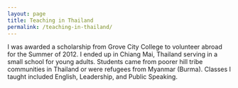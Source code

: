 ```yaml
---
layout: page
title: Teaching in Thailand
permalink: /teaching-in-thailand/
---
```


I was awarded a scholarship from Grove City College to volunteer abroad for the Summer of 2012. I ended up in Chiang Mai, Thailand serving in a small school for young adults. Students came from poorer hill tribe communities in Thailand or were refugees from Myanmar (Burma). Classes I taught included English, Leadership, and Public Speaking.
